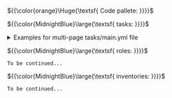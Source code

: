 ${{\color{orange}\Huge{\textsf{ Code pallete: }}}}\$

${{\color{MidnightBlue}\large{\textsf{ tasks: }}}}\$

<details>
	<summary>
	Examples for multi-page tasks/main.yml file
	</summary>
	<br />

First one:

	- include: example_vol1.yml
	- include: example_vol2.yml
	  when: var_example_vol1 == "foo"

Another one:

	- name: Run example_vol1.yml
	  ansible.builtin.include_tasks: example_vol1.yml

	- name: Run exanple_vol2.yml
	  ansible.builtin.include_tasks: example_vol2.yml
	  when:
	    - var_example_vol1 == "foo"

	- name: Run example_vol3.yml
	  ansible.builtin.include_tasks: example_vol3.yml
	  when:
	    - var_example_vol1 == "bar"
	    - var_example_vol2 | bool

</details>

${{\color{MidnightBlue}\large{\textsf{ roles: }}}}\$

`To be continued...`

${{\color{MidnightBlue}\large{\textsf{ inventories: }}}}\$

`To be continued...`
